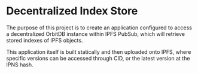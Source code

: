 # Decentralized Index Store

The purpose of this project is to create an application configured to access
a decentralized OrbitDB instance within IPFS PubSub, which will
retrieve stored indexes of IPFS objects.

This application itself is built statically and then uploaded onto IPFS,
where specific versions can be accessed through CID, or the latest version at the IPNS hash.

